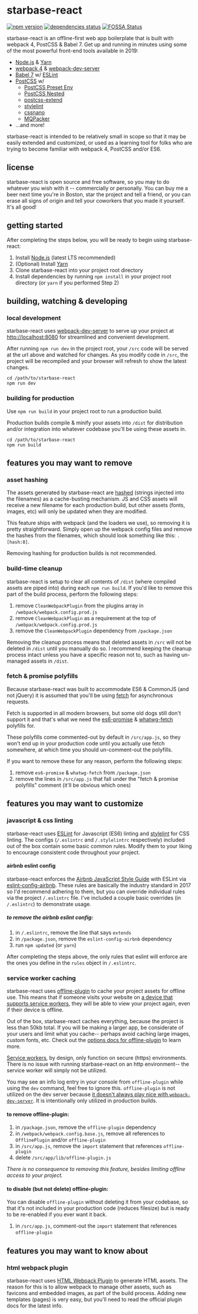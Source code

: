 # starbase-react

[![npm version](https://badge.fury.io/js/starbase-react.svg)](https://badge.fury.io/js/starbase-react)
[![dependencies status](https://david-dm.org/bstaruk/starbase-react/status.svg)](https://david-dm.org/bstaruk/starbase-react)
[![FOSSA Status](https://app.fossa.io/api/projects/git%2Bgithub.com%2Fbstaruk%2Fstarbase-react.svg?type=shield)](https://app.fossa.io/projects/git%2Bgithub.com%2Fbstaruk%2Fstarbase-react?ref=badge_shield)

starbase-react is an offline-first web app boilerplate that is built with webpack 4, PostCSS & Babel 7. Get up and running in minutes using some of the most powerful front-end tools available in 2019:

* [Node.js](https://github.com/nodejs/node) & [Yarn](https://github.com/yarnpkg)
* [webpack 4](https://github.com/webpack/webpack) & [webpack-dev-server](https://github.com/webpack/webpack-dev-server)
* [Babel 7](https://github.com/babel/babel) w/ [ESLint](https://github.com/eslint/eslint)
* [PostCSS](https://github.com/postcss/postcss) w/
  * [PostCSS Preset Env](https://github.com/csstools/postcss-preset-env)
  * [PostCSS Nested](https://github.com/postcss/postcss-nested)
  * [postcss-extend](https://github.com/travco/postcss-extend)
  * [stylelint](https://github.com/stylelint/stylelint)
  * [cssnano](https://github.com/ben-eb/cssnano)
  * [MQPacker](https://github.com/hail2u/node-css-mqpacker)
* ...and more!

starbase-react is intended to be relatively small in scope so that it may be easily extended and customized, or used as a learning tool for folks who are trying to become familiar with webpack 4, PostCSS and/or ES6.

## license

starbase-react is open source and free software, so you may to do whatever you wish with it -- commercially or personally. You can buy me a beer next time you're in Boston, star the project and tell a friend, or you can erase all signs of origin and tell your coworkers that you made it yourself. It's all good!

## getting started

After completing the steps below, you will be ready to begin using starbase-react:

1. Install [Node.js](https://nodejs.org) (latest LTS recommended)
2. (Optional) Install [Yarn](https://yarnpkg.com)
3. Clone starbase-react into your project root directory
4. Install dependencies by running `npm install` in your project root directory (or `yarn` if you performed Step 2)

## building, watching & developing

### local development

starbase-react uses [webpack-dev-server](https://github.com/webpack/webpack-dev-server) to serve up your project at [http://localhost:8080](http://localhost:8080) for streamlined and convenient development.

After running `npm run dev` in the project root, your `/src` code will be served at the url above and watched for changes. As you modify code in `/src`, the project will be recompiled and your browser will refresh to show the latest changes.

```
cd /path/to/starbase-react
npm run dev
```

### building for production
Use `npm run build` in your project root to run a production build.

Production builds compile & minify your assets into `/dist` for distribution and/or integration into whatever codebase you'll be using these assets in.

```
cd /path/to/starbase-react
npm run build
```

## features you may want to remove

### asset hashing
The assets generated by starbase-react are [hashed](https://webpack.js.org/guides/caching/) (strings injected into the filenames) as a cache-busting mechanism. JS and CSS assets will receive a new filename for each production build, but other assets (fonts, images, etc) will only be updated when they are modified.

This feature ships with webpack (and the loaders we use), so removing it is pretty straightforward. Simply open up the webpack config files and remove the hashes from the filenames, which should look something like this: `.[hash:8]`.

Removing hashing for production builds is not recommended.

### build-time cleanup

starbase-react is setup to clear all contents of `/dist` (where compiled assets are piped into) during each `npm run build`. If you'd like to remove this part of the build process, perform the following steps:

1. remove `CleanWebpackPlugin` from the plugins array in `/webpack/webpack.config.prod.js`
2. remove `CleanWebpackPlugin` as a requirement at the top of `/webpack/webpack.config.prod.js`
3. remove the `CleanWebpackPlugin` dependency from `/package.json`

Removing the cleanup process means that deleted assets in `/src` will not be deleted in `/dist` until you manually do so. I recommend keeping the cleanup process intact unless you have a specific reason not to, such as having un-managed assets in `/dist`.

### fetch & promise polyfills

Because starbase-react was built to accommodate ES6 & CommonJS (and not jQuery) it is assumed that you'll be using [fetch](https://developer.mozilla.org/en-US/docs/Web/API/Fetch_API) for asynchronous requests.

Fetch is supported in all modern browsers, but some old dogs still don't support it and that's what we need the [es6-promise](https://github.com/stefanpenner/es6-promise) & [whatwg-fetch](https://github.com/github/fetch) polyfills for.

These polyfills come commented-out by default in `/src/app.js`, so they won't end up in your production code until you actually use fetch somewhere, at which time you should un-comment-out the polyfills.

If you want to remove these for any reason, perform the following steps:

1. remove `es6-promise` & `whatwg-fetch` from `/package.json`
2. remove the lines in `/src/app.js` that fall under the "fetch & promise polyfills" comment (it'll be obvious which ones)

## features you may want to customize

### javascript & css linting

starbase-react uses [ESLint](http://eslint.org/) for Javascript (ES6) linting and [stylelint](https://github.com/stylelint/stylelint) for CSS linting. The configs (`/.eslintrc` and `/.stylelintrc` respectively) included out of the box contain some basic common rules. Modify them to your liking to encourage consistent code throughout your project.

#### airbnb eslint config

starbase-react enforces the [Airbnb JavaScript Style Guide](https://github.com/airbnb/javascript) with ESLint via [eslint-config-airbnb](https://www.npmjs.com/package/eslint-config-airbnb). These rules are basically the industry standard in 2017 so I'd recommend adhering to them, but you can override individual rules via the project `/.eslintrc` file. I've included a couple basic overrides (in `/.eslintrc`) to demonstrate usage.

##### to remove the airbnb eslint config:

1. in `/.eslintrc`, remove the line that says `extends`
2. in `/package.json`, remove the `eslint-config-airbnb` dependency
3. run `npm updated` (or `yarn`)

After completing the steps above, the only rules that eslint will enforce are the ones you define in the `rules` object in `/.eslintrc`.

### service worker caching

starbase-react uses [offline-plugin](https://github.com/NekR/offline-plugin/) to cache your project assets for offline use. This means that if someone visits your website on [a device that supports service workers](https://caniuse.com/#feat=serviceworkers), they will be able to view your project again, even if their device is offline.

Out of the box, starbase-react caches everything, because the project is less than 50kb total. If you will be making a larger app, be considerate of your users and limit what you cache-- perhaps avoid caching large images, custom fonts, etc. Check out the [options docs for offline-plugin](https://github.com/NekR/offline-plugin/blob/master/docs/options.md) to learn more.

[Service workers](https://developer.mozilla.org/en-US/docs/Web/API/Service_Worker_API/Using_Service_Workers), by design, only function on secure (https) environments. There is no issue with running starbase-react on an http environment-- the service worker will simply not be utilized.

You may see an info log entry in your console from `offline-plugin` while using the `dev` command, feel free to ignore this. `offline-plugin` is not utilized on the dev server because [it doesn't always play nice with `webpack-dev-server`](https://github.com/NekR/offline-plugin/issues/138). It is intentionally only utilized in production builds.

#### to remove offline-plugin:

1. in `/package.json`, remove the `offline-plugin` dependency
2. in `/webpack/webpack.config.base.js`, remove all references to `OfflinePlugin` and/or `offline-plugin`
3. in `/src/app.js`, remove the `import` statement that references `offline-plugin`
4. delete `/src/app/lib/offline-plugin.js`

_There is no consequence to removing this feature, besides limiting offline access to your project._

#### to disable (but not delete) offline-plugin:

You can disable `offline-plugin` without deleting it from your codebase, so that it's not included in your production code (reduces filesize) but is ready to be re-enabled if you ever want it back.

1. in `/src/app.js`, comment-out the `import` statement that references `offline-plugin`

## features you may want to know about

### html webpack plugin

starbase-react uses [HTML Webpack Plugin](https://github.com/jantimon/html-webpack-plugin) to generate HTML assets. The reason for this is to allow webpack to manage other assets, such as favicons and embedded images, as part of the build process. Adding new templates (pages) is very easy, but you'll need to read the official plugin docs for the latest info.
